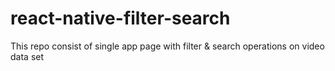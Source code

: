 # react-native-filter-search
This repo consist of single app page with filter &amp; search operations on video data set

